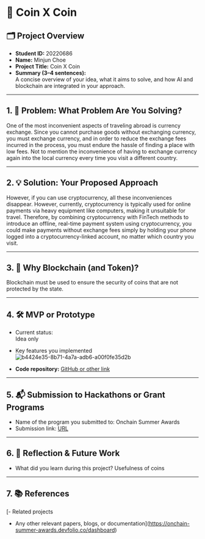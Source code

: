 # 🚀 Coin X Coin

## 🗂️ Project Overview
- **Student ID:** 20220686  
- **Name:** Minjun Choe  
- **Project Title:** Coin X Coin  
- **Summary (3–4 sentences):**  
  A concise overview of your idea, what it aims to solve, and how AI and blockchain are integrated in your approach.

---

## 1. 🧩 Problem: What Problem Are You Solving?
One of the most inconvenient aspects of traveling abroad is currency exchange. Since you cannot purchase goods without exchanging currency, you must exchange currency, and in order to reduce the exchange fees incurred in the process, you must endure the hassle of finding a place with low fees. Not to mention the inconvenience of having to exchange currency again into the local currency every time you visit a different country.

---

## 2. 💡 Solution: Your Proposed Approach
However, if you can use cryptocurrency, all these inconveniences disappear. However, currently, cryptocurrency is typically used for online payments via heavy equipment like computers, making it unsuitable for travel. Therefore, by combining cryptocurrency with FinTech methods to introduce an offline, real-time payment system using cryptocurrency, you could make payments without exchange fees simply by holding your phone logged into a cryptocurrency-linked account, no matter which country you visit.

---

## 3. 🔗 Why Blockchain (and Token)?
Blockchain must be used to ensure the security of coins that are not protected by the state.

---

## 4. 🛠️ MVP or Prototype
- Current status:  
   Idea only   
- Key features you implemented 
![b4424e35-8b71-4a7a-adb6-a00f0fe35d2b](https://hackmd.io/_uploads/Sku_Z3KOxx.jpg)

- **Code repository:** [GitHub or other link](https://github.com/wrrte/OfflinePayment/tree/main)  

---

## 5. 📬 Submission to Hackathons or Grant Programs
- Name of the program you submitted to: Onchain Summer Awards  
- Submission link: [URL](https://devfolio.co/projects/coin-x-coin-ffce)  

---

## 6. 🤔 Reflection & Future Work
- What did you learn during this project?
    Usefulness of coins

---

## 7. 📚 References
[- Related projects
- Any other relevant papers, blogs, or documentation](https://onchain-summer-awards.devfolio.co/dashboard)
